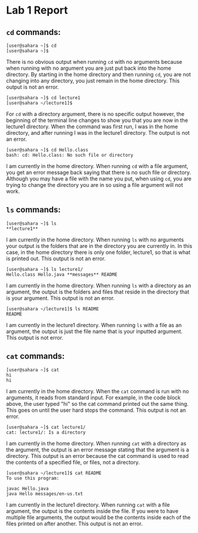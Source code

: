 # Lab 1 Report

## `cd` commands:
```
[user@sahara ~]$ cd
[user@sahara ~]$
```
There is no obvious output when running `cd` with no arguments because when running with no argument you are just put back into the home directory. By starting in the home directory and then running `cd`, you are not changing into any directory, you just remain in the home directory. This output is not an error.

```
[user@sahara ~]$ cd lecture1
[user@sahara ~/lecture1]$
```
For `cd` with a directory argument, there is no specific output however, the beginning of the terminal line changes to show you that you are now in the lecture1 directory. When the command was first run, I was in the home directory, and after running I was in the lecture1 directory. The output is not an error.

```
[user@sahara ~]$ cd Hello.class
bash: cd: Hello.class: No such file or directory
```
I am currently in the home directory. When running `cd` with a file argument, you get an error message back saying that there is no such file or directory. Although you may have a file with the name you put, when using `cd`, you are trying to change the directory you are in so using a file argument will not work.

## `ls` commands:
```
[user@sahara ~]$ ls
**lecture1**
```
I am currently in the home directory. When running `ls` with no arguments your output is the folders that are in the directory you are currently in. In this case, in the home directory there is only one folder, lecture1, so that is what is printed out. This output is not an error.

```
[user@sahara ~]$ ls lecture1/
Hello.class Hello.java **messages** README
```
I am currently in the home directory. When running `ls` with a directory as an argument, the output is the folders and files that reside in the directory that is your argument. This output is not an error.

```
[user@sahara ~/lecture1]$ ls README
README
```
I am currently in the lecture1 directory. When running `ls` with a file as an argument, the output is just the file name that is your inputted argument. This output is not error.

## `cat` commands:
```
[user@sahara ~]$ cat
hi
hi
```
I am currently in the home directory. When the `cat` command is run with no arguments, it reads from standard input. For example, in the code block above, the user typed "hi" so the cat command printed out the same thing. This goes on until the user hard stops the command. This output is not an error.

```
[user@sahara ~]$ cat lecture1/
cat: lecture1/: Is a directory
```
I am currently in the home directory. When running `cat` with a directory as the argument, the output is an error message stating that the argument is a directory. This output is an error because the cat command is used to read the contents of a specified file, or files, not a directory.

```
[user@sahara ~/lecture1]$ cat README
To use this program:

javac Hello.java
java Hello messages/en-us.txt
```
I am currently in the lecture1 directory. When running `cat` with a file argument, the output is the contents inside the file. If you were to have multiple file arguments, the output would be the contents inside each of the files printed on after another. This output is not an error.

